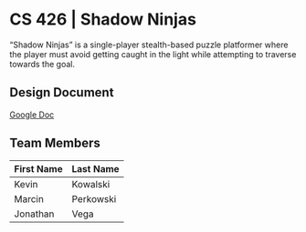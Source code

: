 # CS 426 | Shadow Ninjas

“Shadow Ninjas” is a single-player stealth-based puzzle platformer where the player must avoid getting caught in the light while attempting to traverse towards the goal.

## Design Document

[Google Doc](https://docs.google.com/document/d/1GfetEonuZh1vZPsSSmyIRLoUsPLANioezbgUWlbjrvE/edit?usp=sharing)

## Team Members

| First Name | Last Name |
| ----------- | ----------- |
| Kevin | Kowalski |
| Marcin | Perkowski |
| Jonathan | Vega |

